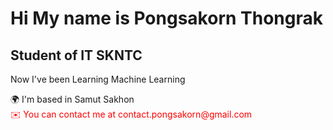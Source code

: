 <h1>Hi  My name is Pongsakorn Thongrak</h1>
<h2>Student of IT SKNTC</h2>
<p>Now I've been Learning Machine Learning</p>
<list>🌍  I'm based in Samut Sakhon</list>
<br>
<list class="email" style="color: red;"> ✉️  You can contact me at contact.pongsakorn@gmail.com</list>
